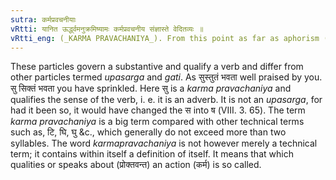 ```yaml
---
sutra: कर्मप्रवचनीयाः
vRtti: यानित ऊर्द्ध्वमनुक्रमिष्यामः कर्मप्रवचनीय संज्ञास्ते वेदितव्यः ॥
vRtti_eng: (_KARMA PRAVACHANIYA_). From this point as far as aphorism (I. 4. 97) the particles treated of, are to be understood as having the name of _karma_-_pravachaniya_.
---
```

These particles govern a substantive and qualify a verb and differ from other particles termed _upasarga_ and _gati_. As सुस्तुतं भवता well praised by you. सु सिक्तं भवता you have sprinkled. Here सु is a _karma_ _pravachaniya_ and qualifies the sense of the verb, i. e. it is an adverb. It is not an _upasarga_, for had it been so, it would have changed the स into ष (VIII. 3. 65). The term _karma_ _pravachaniya_ is a big term compared with other technical terms such as, टि, घि, घु &c., which generally do not exceed more than two syllables. The word _karmapravachaniya_ is not however merely a technical term; it contains within itself a definition of itself. It means that which qualities or speaks about (प्रोक्तवन्त) an action (कर्म) is so called.
